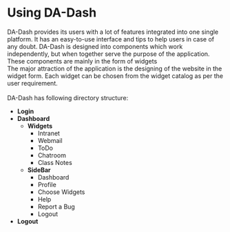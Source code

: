 # Using DA-Dash
DA-Dash provides its users with a lot of features integrated into one single platform. It has an easy-to-use interface and tips to help users in case of any doubt. DA-Dash is designed into components which work independently, but when together serve the purpose of the application. These components are mainly in the form of widgets<br/>
The major attraction of the application is the designing of the website in the widget form. Each widget can be chosen from the widget catalog as per the user requirement. <br/><br/>
DA-Dash has following directory structure:<br/>
* **Login**<br/>
* **Dashboard**<br/>
  * **Widgets**<br/>
    * Intranet
    * Webmail
    * ToDo
    * Chatroom
    * Class Notes
  * **SideBar**<br/>
     * Dashboard
     * Profile
     * Choose Widgets
     * Help
     * Report a Bug
     * Logout
* **Logout**
